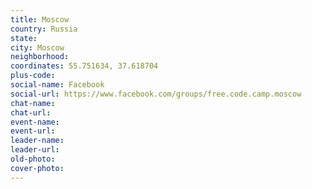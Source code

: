 ```yaml
---
title: Moscow
country: Russia
state: 
city: Moscow
neighborhood: 
coordinates: 55.751634, 37.618704
plus-code:
social-name: Facebook
social-url: https://www.facebook.com/groups/free.code.camp.moscow
chat-name:
chat-url:
event-name:
event-url:
leader-name:
leader-url:
old-photo: 
cover-photo:
---
```


